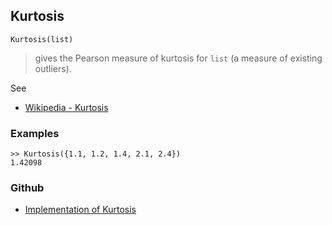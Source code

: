 ## Kurtosis

```
Kurtosis(list)
```

> gives the Pearson measure of kurtosis for `list` (a measure of existing outliers). 

See
* [Wikipedia - Kurtosis](https://en.wikipedia.org/wiki/Kurtosis)

### Examples

```
>> Kurtosis({1.1, 1.2, 1.4, 2.1, 2.4})
1.42098
```

### Github

* [Implementation of Kurtosis](https://github.com/axkr/symja_android_library/blob/master/symja_android_library/matheclipse-core/src/main/java/org/matheclipse/core/builtin/StatisticsFunctions.java#L4174) 
